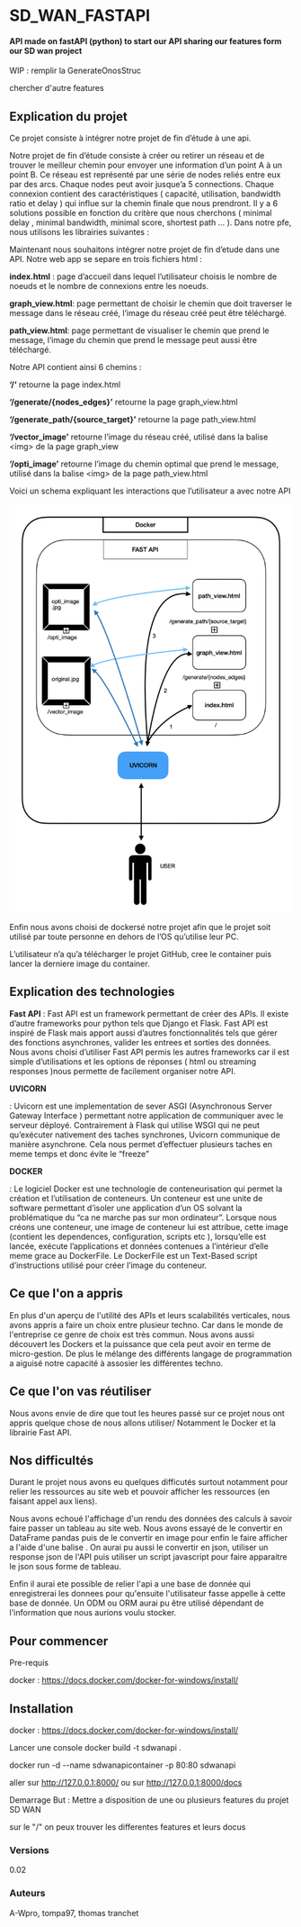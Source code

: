 # SD_WAN_FASTAPI
#### API made on fastAPI (python) to start our API sharing our features form our SD wan project

WIP : 
remplir la GenerateOnosStruc

chercher d'autre features

## Explication du projet

Ce projet consiste à intégrer notre projet de fin d’étude à une api.

Notre projet de fin d’étude consiste à créer ou retirer un réseau et de trouver le meilleur chemin pour envoyer une information d’un point A à un point B. 
Ce réseau est représenté par une série de nodes reliés entre eux par des arcs. Chaque nodes peut avoir jusque’a 5 connections. 
Chaque connexion contient des caractéristiques ( capacité, utilisation, bandwidth ratio et delay ) qui influe sur la chemin finale que nous prendront. Il y a 6 solutions possible en fonction du critère que nous cherchons ( minimal delay , minimal bandwidth, minimal score, shortest path … ).
Dans notre pfe, nous utilisons les librairies suivantes : 


Maintenant nous souhaitons intégrer notre projet de fin d’etude dans une API. 
Notre web app se separe en trois fichiers html : 

**index.html** : page d’accueil dans lequel l’utilisateur choisis le nombre de noeuds et le nombre de connexions entre les noeuds.

**graph_view.html**: page permettant de choisir le chemin que doit traverser le message dans le réseau créé, l’image du réseau créé peut être téléchargé.

**path_view.html**: page permettant de visualiser le chemin que prend le message, l’image du chemin que prend le message peut aussi être téléchargé.

Notre API contient ainsi 6 chemins : 

**‘/‘** retourne la page index.html

**‘/generate/{nodes_edges}’** retourne la page  graph_view.html

**‘/generate_path/{source_target}’** retourne la page path_view.html

**‘/vector_image’** retourne l’image du réseau créé, utilisé dans la balise \<img> de la page graph_view

**‘/opti_image’** retourne l’image du chemin optimal que prend le message, utilisé dans la balise \<img> de la page path_view.html


Voici un schema expliquant les interactions que l’utilisateur a avec notre API

![alt text](image_read_me/schema_fonctionnement.png)

Enfin nous avons choisi de dockersé notre projet afin que le projet soit utilisé par toute personne en dehors de l’OS qu’utilise leur PC.

L’utilisateur n’a qu’a télécharger le projet GitHub, cree le container puis lancer la derniere image du container.

## Explication des technologies

**Fast API**
: Fast API est un framework permettant de créer des APIs. Il existe d’autre frameworks pour python tels que Django et Flask. Fast API est inspiré de Flask mais apport aussi d’autres fonctionnalités tels que gérer des fonctions asynchrones, valider les entrees et sorties des données. Nous avons choisi d’utiliser Fast API permis les autres frameworks car il est simple d’utilisations et les options de réponses ( html ou streaming responses )nous permette de facilement organiser notre API.

**UVICORN**

: Uvicorn est une implementation de sever ASGI (Asynchronous Server Gateway Interface ) permettant notre application de communiquer avec le serveur déployé. Contrairement à Flask qui utilise WSGI qui ne peut qu’exécuter nativement des taches synchrones, Uvicorn communique de manière asynchrone. Cela nous permet d’effectuer plusieurs taches en meme temps et donc évite le “freeze”

**DOCKER**

: Le logiciel Docker est une technologie de conteneurisation qui permet la création et l’utilisation de conteneurs. Un conteneur est une unite de software permettant d’isoler une application d’un OS solvant la problématique du “ca ne marche pas sur mon ordinateur”. Lorsque nous créons une conteneur, une image de conteneur lui est attribue, cette image (contient les dependences, configuration, scripts etc ), lorsqu’elle est lancée, exécute l’applications et données contenues a l’intérieur d’elle meme grace au DockerFile. Le DockerFile est un Text-Based script d’instructions utilisé pour créer l’image du conteneur.

## Ce que l'on a appris

En plus d'un aperçu de l'utilité des APIs et leurs scalabilités verticales, nous avons appris a faire un choix entre plusieur techno. Car dans le monde de l'entreprise ce genre de choix est très commun. Nous avons aussi découvert les Dockers et la puissance que cela peut avoir en terme de micro-gestion. De plus le mélange des différents langage de programmation a aiguisé notre capacité à assosier les différentes techno. 

## Ce que l'on vas réutiliser 

Nous avons envie de dire que tout les heures passé sur ce projet nous ont appris quelque chose de nous allons utiliser/ Notamment le Docker et la librairie Fast API.

## Nos difficultés

Durant le projet nous avons eu quelques difficutés surtout notamment pour relier les ressources au site web et pouvoir afficher les
ressources (en faisant appel aux liens).

Nous avons echoué l'affichage d'un rendu des données des calculs à savoir faire passer un tableau au site web. Nous avons essayé
de le convertir en DataFrame pandas puis de le convertir en image pour enfin le faire afficher a l'aide d'une balise <img>.
On aurai pu aussi le convertir en json, utiliser un response json de l'API puis utiliser un script javascript pour faire apparaitre 
le json sous forme de tableau.

Enfin il aurai ete possible de relier l'api a une base de donnée qui enregistrerai les donnees pour qu'ensuite l'utilisateur fasse appelle 
à cette base de donnée. Un ODM ou ORM aurai pu être utilisé dépendant de l'information que nous aurions voulu stocker.


## Pour commencer


Pre-requis

docker : https://docs.docker.com/docker-for-windows/install/




## Installation

docker : https://docs.docker.com/docker-for-windows/install/

Lancer une console 
docker build -t sdwanapi .

docker run -d --name sdwanapicontainer -p 80:80 sdwanapi

 
 aller sur http://127.0.0.1:8000/
 ou sur http://127.0.0.1:8000/docs


Demarrage
But : Mettre a disposition de une ou plusieurs features du projet SD WAN

sur le "/" on peux trouver les differentes features et leurs docus


### Versions
0.02

### Auteurs

A-Wpro, tompa97, thomas tranchet

